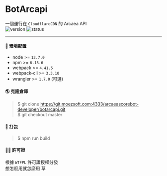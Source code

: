 # BotArcapi

一個運行在 `CloudflareCDN` 的 Arcaea API <br>
![version](https://img.shields.io/static/v1?label=version&message=0.0.1&color=green&style=flat-square) ![status](https://img.shields.io/static/v1?label=build&message=failing&color=red&style=flat-square)

---

#### 🤔 環境配置
- node >= `13.7.0`
- npm >= `6.13.6`
- webpack >= `4.41.5`
- webpack-cli >= `3.3.10`
- wrangler >= `1.7.0` (可選)


#### 🌎 克隆倉庫
> $ git clone https://git.moezsoft.com:4333/arcaeascorebot-developer/botarcapi.git  
> $ git checkout master


#### 🎉 打包
> $ npm run build


#### 🤦‍♀️ 許可證
根據 `WTFPL` 許可證授權分發 <br>
想怎麽用就怎麽用 草
